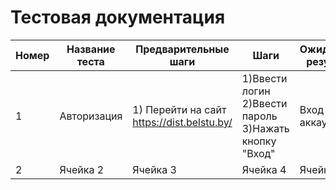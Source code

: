 # Тестовая документация
| Номер | Название теста | Предварительные шаги | Шаги     | Ожидаемый результат | Результат | Описание | Скриншот |
| ----- | -------------- | -------------------- | -------- | ------------------- | --------- | -------- | -------- |
| 1 | Авторизация | 1) Перейти на сайт https://dist.belstu.by/ | 1)Ввести логин<br>2)Ввести пароль<br>3)Нажать кнопку "Вход" | Вход в аккаунт | Успешно | - | <image src="test1.jpg" alt="Описание картинки"> |
| 2    | Ячейка 2    | Ячейка 3    | Ячейка 4    | Ячейка 5    | Ячейка 6    | Ячейка 7    | Ячейка 8    |
